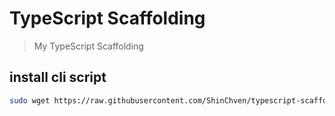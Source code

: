 # TypeScript Scaffolding

> My TypeScript Scaffolding

## install cli script

```bash
sudo wget https://raw.githubusercontent.com/ShinChven/typescript-scaffolding/master/ts-init.sh -O /usr/local/bin/ts-init && sudo chmod +x /usr/local/bin/ts-init
```
